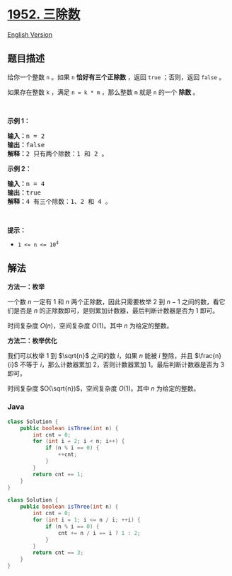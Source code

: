 # [1952. 三除数](https://leetcode.cn/problems/three-divisors)

[English Version](/solution/1900-1999/1952.Three%20Divisors/README_EN.md)

## 题目描述

<!-- 这里写题目描述 -->

<p>给你一个整数 <code>n</code> 。如果 <code>n</code> <strong>恰好有三个正除数</strong> ，返回 <code>true</code><em> </em>；否则，返回<em> </em><code>false</code> 。</p>

<p>如果存在整数 <code>k</code> ，满足 <code>n = k * m</code> ，那么整数 <code>m</code> 就是 <code>n</code> 的一个 <strong>除数</strong> 。</p>

<p>&nbsp;</p>

<p><strong>示例 1：</strong></p>

<pre><strong>输入：</strong>n = 2
<strong>输出：</strong>false
<strong>解释：</strong>2 只有两个除数：1 和 2 。</pre>

<p><strong>示例 2：</strong></p>

<pre><strong>输入：</strong>n = 4
<strong>输出：</strong>true
<strong>解释：</strong>4 有三个除数：1、2 和 4 。
</pre>

<p>&nbsp;</p>

<p><strong>提示：</strong></p>

<ul>
	<li><code>1 &lt;= n &lt;= 10<sup>4</sup></code></li>
</ul>

## 解法

**方法一：枚举**

一个数 $n$ 一定有 $1$ 和 $n$ 两个正除数，因此只需要枚举 $2$ 到 $n-1$ 之间的数，看它们是否是 $n$ 的正除数即可，是则累加计数器，最后判断计数器是否为 $1$ 即可。

时间复杂度 $O(n)$，空间复杂度 $O(1)$。其中 $n$ 为给定的整数。

**方法二：枚举优化**

我们可以枚举 $1$ 到 $\sqrt{n}$ 之间的数 $i$，如果 $n$ 能被 $i$ 整除，并且 $\frac{n}{i}$ 不等于 $i$，那么计数器累加 $2$，否则计数器累加 $1$。最后判断计数器是否为 $3$ 即可。

时间复杂度 $O(\sqrt{n})$，空间复杂度 $O(1)$。其中 $n$ 为给定的整数。

### **Java**

```java
class Solution {
    public boolean isThree(int n) {
        int cnt = 0;
        for (int i = 2; i < n; i++) {
            if (n % i == 0) {
                ++cnt;
            }
        }
        return cnt == 1;
    }
}
```

```java
class Solution {
    public boolean isThree(int n) {
        int cnt = 0;
        for (int i = 1; i <= n / i; ++i) {
            if (n % i == 0) {
                cnt += n / i == i ? 1 : 2;
            }
        }
        return cnt == 3;
    }
}
```
